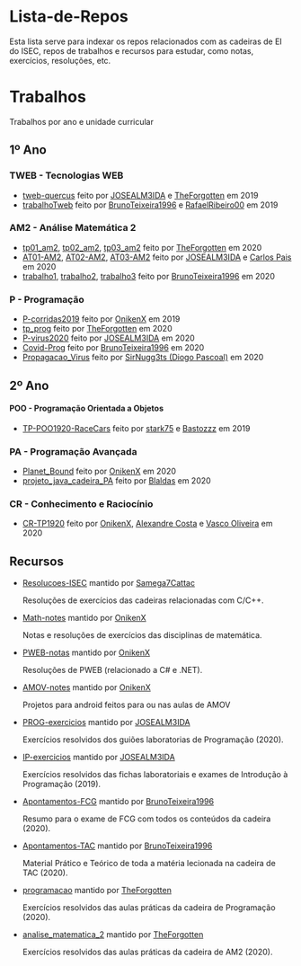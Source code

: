 # Lista-de-Repos

Esta lista serve para indexar os repos relacionados com as cadeiras de EI do ISEC, repos de trabalhos e recursos para estudar, como notas, exercícios, resoluções, etc.

# Trabalhos

Trabalhos por ano e unidade curricular
 
## 1º Ano
 
### TWEB - Tecnologias WEB

 - [tweb-quercus](https://github.com/JOSEALM3IDA/twebtrabalho) feito por [JOSEALM3IDA](https://github.com/JOSEALM3IDA) e [TheForgotten](https://github.com/TheForgottened) em 2019
 - [trabalhoTweb](https://github.com/BrunoTeixeira1996/trabalhoTweb) feito por [BrunoTeixeira1996](https://github.com/BrunoTeixeira1996) e [RafaelRibeiro00](https://github.com/RafaelRibeiro00) em 2019
 
 ### AM2 - Análise Matemática 2

- [tp01_am2](https://github.com/TheForgottened/tp01_am2), [tp02_am2](https://github.com/TheForgottened/tp02_am2), [tp03_am2](https://github.com/TheForgottened/tp03_am2) feito por [TheForgotten](https://github.com/TheForgottened) em 2020
- [AT01-AM2](https://github.com/JOSEALM3IDA/Material-ISEC/tree/main/AM2-2020/AMatividade01), [AT02-AM2](https://github.com/JOSEALM3IDA/Material-ISEC/tree/main/AM2-2020/AMatividade02), [AT03-AM2](https://github.com/JOSEALM3IDA/Material-ISEC/tree/main/AM2-2020/AMatividade03) feito por [JOSEALM3IDA](https://github.com/JOSEALM3IDA) e [Carlos Pais]() em 2020
- [trabalho1](https://github.com/BrunoTeixeira1996/MATLAB_AM2/tree/master/trabalho1), [trabalho2](https://github.com/BrunoTeixeira1996/MATLAB_AM2/tree/master/trabalho2), [trabalho3](https://github.com/BrunoTeixeira1996/MATLAB_AM2/tree/master/trabalho3) feito por [BrunoTeixeira1996](https://github.com/BrunoTeixeira1996) em 2020

### P - Programação

 - [P-corridas2019](https://github.com/ISEC-estudantes/P-corridas2019) feito por [OnikenX](https://github.com/OnikenX) em 2019
 - [tp_prog](https://github.com/TheForgottened/tp_prog) feito por [TheForgotten](https://github.com/TheForgottened) em 2020
 - [P-virus2020](https://github.com/JOSEALM3IDA/Material-ISEC/tree/main/PROG-2020/progtrabalho01) feito por [JOSEALM3IDA](https://github.com/JOSEALM3IDA) em 2020
 - [Covid-Prog](https://github.com/BrunoTeixeira1996/Covid-Prog) feito por [BrunoTeixeira1996](https://github.com/BrunoTeixeira1996) em 2020
 - [Propagacao_Virus](https://github.com/sirNugg3ts/TrabalhoP_Simulacao_Propagacao_Virus) feito por [SirNugg3ts (Diogo Pascoal)](https://github.com/sirNugg3ts) em 2020

## 2º Ano

#### POO - Programação Orientada a Objetos
 - [TP-POO1920-RaceCars](https://github.com/stark75/TP-POO1920-RaceCars) feito por [stark75](https://github.com/stark75) e [Bastozzz](https://github.com/Bastozzz) em 2019

### PA - Programação Avançada

- [Planet_Bound](https://github.com/ISEC-estudantes/Planet_Bound) feito por [OnikenX](https://github.com/OnikenX) em 2020
- [projeto_java_cadeira_PA](https://github.com/ISEC-estudantes/projeto_java_cadeira_PA) feito por [Blaldas](https://github.com/Blaldas) em 2020
 
### CR - Conhecimento e Raciocínio

- [CR-TP1920](https://github.com/ISEC-estudantes/CR-TP1920) feito por [OnikenX](https://github.com/OnikenX), [Alexandre Costa](https://github.com/alexandrec0sta) e [Vasco Oliveira](https://github.com/360nobuggs) em 2020



## Recursos

- [Resolucoes-ISEC](https://github.com/ISEC-estudantes/Resolucoes-ISEC) mantido por [Samega7Cattac](https://github.com/Samega7Cattac)
    
    Resoluções de exercícios das cadeiras relacionadas com C/C++.

- [Math-notes](https://github.com/ISEC-estudantes/Math-notes) mantido por [OnikenX](https://github.com/OnikenX)

    Notas e resoluções de exercícios das disciplinas de matemática.

- [PWEB-notas](https://github.com/ISEC-estudantes/PWEB-notas) mantido por [OnikenX](https://github.com/OnikenX)

    Resoluções de PWEB (relacionado a C# e .NET).
    
- [AMOV-notes](https://github.com/ISEC-estudantes/AMOV-notes) mantido por [OnikenX](https://github.com/OnikenX)

    Projetos para android feitos para ou nas aulas de AMOV
    
- [PROG-exercicios](https://github.com/JOSEALM3IDA/Material-ISEC/tree/main/PROG-2020/progexercicios) mantido por [JOSEALM3IDA](https://github.com/JOSEALM3IDA)

    Exercícios resolvidos dos guiões laboratorias de Programação (2020).
    
- [IP-exercicios](https://github.com/JOSEALM3IDA/Material-ISEC/tree/main/IP-2019) mantido por [JOSEALM3IDA](https://github.com/JOSEALM3IDA)

    Exercícios resolvidos das fichas laboratoriais e exames de Introdução à Programação (2019).

- [Apontamentos-FCG](https://github.com/BrunoTeixeira1996/Apontamentos-ISEC/tree/master/1%C2%BAAno/2%C2%BASemestre/FCG) mantido por [BrunoTeixeira1996](https://github.com/BrunoTeixeira1996)

    Resumo para o exame de FCG com todos os conteúdos da cadeira (2020).

- [Apontamentos-TAC](https://github.com/BrunoTeixeira1996/Apontamentos-ISEC/tree/master/1%C2%BAAno/2%C2%BASemestre/TAC) mantido por [BrunoTeixeira1996](https://github.com/BrunoTeixeira1996)

    Material Prático e Teórico de toda a matéria lecionada na cadeira de TAC (2020).

- [programacao](https://github.com/TheForgottened/programacao) mantido por [TheForgotten](https://github.com/TheForgottened)

    Exercícios resolvidos das aulas práticas da cadeira de Programação (2020).

- [analise_matematica_2](https://github.com/TheForgottened/analise_matematica_2) mantido por [TheForgotten](https://github.com/TheForgottened)

    Exercícios resolvidos das aulas práticas da cadeira de AM2 (2020).
    
